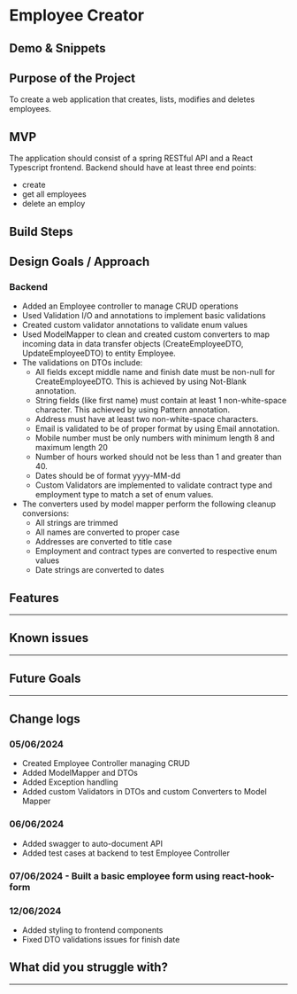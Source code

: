 # Employee Creator

## Demo & Snippets

## Purpose of the Project

To create a web application that creates, lists, modifies and deletes employees.

## MVP

The application should consist of a spring RESTful API and a React Typescript frontend.
Backend should have at least three end points:

- create
- get all employees
- delete an employ

## Build Steps

## Design Goals / Approach

### Backend

- Added an Employee controller to manage CRUD operations
- Used Validation I/O and annotations to implement basic validations
- Created custom validator annotations to validate enum values
- Used ModelMapper to clean and created custom converters to map incoming data in data transfer objects (CreateEmployeeDTO, UpdateEmployeeDTO) to entity Employee.
- The validations on DTOs include:
  - All fields except middle name and finish date must be non-null for CreateEmployeeDTO. This is achieved by using Not-Blank annotation.
  - String fields (like first name) must contain at least 1 non-white-space character. This achieved by using Pattern annotation.
  - Address must have at least two non-white-space characters.
  - Email is validated to be of proper format by using Email annotation.
  - Mobile number must be only numbers with minimum length 8 and maximum length 20
  - Number of hours worked should not be less than 1 and greater than 40.
  - Dates should be of format yyyy-MM-dd
  - Custom Validators are implemented to validate contract type and employment type to match a set of enum values.
- The converters used by model mapper perform the following cleanup conversions:
  - All strings are trimmed
  - All names are converted to proper case
  - Addresses are converted to title case
  - Employment and contract types are converted to respective enum values
  - Date strings are converted to dates

## Features

---

## Known issues

---

## Future Goals

---

## Change logs

### 05/06/2024

- Created Employee Controller managing CRUD
- Added ModelMapper and DTOs
- Added Exception handling
- Added custom Validators in DTOs and custom Converters to Model Mapper

### 06/06/2024

- Added swagger to auto-document API
- Added test cases at backend to test Employee Controller

### 07/06/2024 - Built a basic employee form using react-hook-form

### 12/06/2024

- Added styling to frontend components
- Fixed DTO validations issues for finish date

## What did you struggle with?

---
